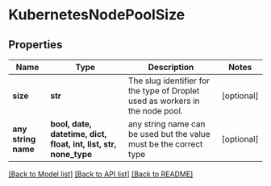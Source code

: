 # KubernetesNodePoolSize


## Properties
Name | Type | Description | Notes
------------ | ------------- | ------------- | -------------
**size** | **str** | The slug identifier for the type of Droplet used as workers in the node pool. | [optional] 
**any string name** | **bool, date, datetime, dict, float, int, list, str, none_type** | any string name can be used but the value must be the correct type | [optional]

[[Back to Model list]](../README.md#documentation-for-models) [[Back to API list]](../README.md#documentation-for-api-endpoints) [[Back to README]](../README.md)


